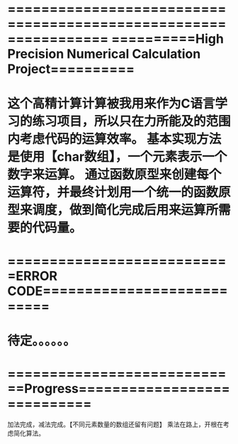 ================================================================
==========High Precision Numerical Calculation Project==========
================================================================
这个高精计算计算被我用来作为C语言学习的练习项目，所以只在力所能及的范围内考虑代码的运算效率。
基本实现方法是使用【char数组】，一个元素表示一个数字来运算。
通过函数原型来创建每个运算符，并最终计划用一个统一的函数原型来调度，做到简化完成后用来运算所需要的代码量。
================================================================
===========================ERROR CODE===========================
================================================================
待定。。。。。。
================================================================
============================Progress============================
================================================================
加法完成，减法完成。【不同元素数量的数组还留有问题】
乘法在路上，开根在考虑简化算法。

